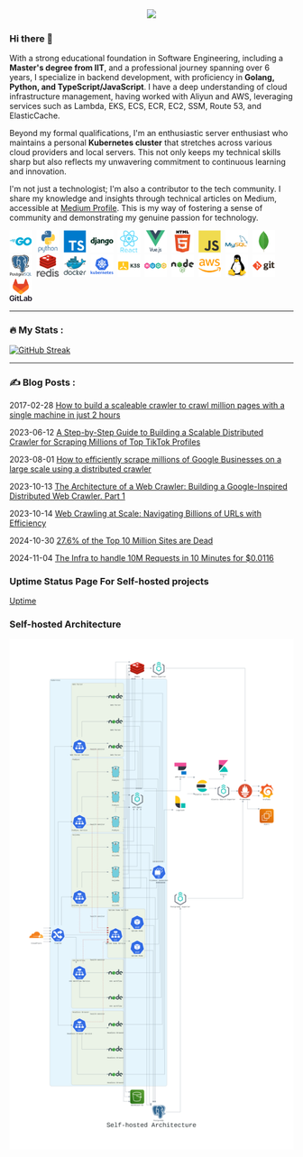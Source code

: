 <div id="header" align="center">
  <img src="https://media.giphy.com/media/M9gbBd9nbDrOTu1Mqx/giphy.gif" width="100"/>
</div>

### Hi there 👋


With a strong educational foundation in Software Engineering, including a **Master's degree from IIT**, and a professional journey spanning over 6 years, I specialize in backend development, with proficiency in **Golang, Python, and TypeScript/JavaScript**. I have a deep understanding of cloud infrastructure management, having worked with Aliyun and AWS, leveraging services such as Lambda, EKS, ECS, ECR, EC2, SSM, Route 53, and ElasticCache.

Beyond my formal qualifications, I'm an enthusiastic server enthusiast who maintains a personal **Kubernetes cluster** that stretches across various cloud providers and local servers. This not only keeps my technical skills sharp but also reflects my unwavering commitment to continuous learning and innovation.

I'm not just a technologist; I'm also a contributor to the tech community. I share my knowledge and insights through technical articles on Medium, accessible at [Medium Profile](https://medium.com/@tonywangcn). This is my way of fostering a sense of community and demonstrating my genuine passion for technology.


<div>
  <img src="https://github.com/devicons/devicon/blob/master/icons/go/go-original-wordmark.svg" title="Golang" alt="Golang" width="40" height="40"/>&nbsp;
  <img src="https://github.com/devicons/devicon/blob/master/icons/python/python-original-wordmark.svg" title="Python" alt="Python" width="40" height="40"/>&nbsp;
  <img src="https://github.com/devicons/devicon/blob/master/icons/typescript/typescript-original.svg" title="TypeScript" alt="TypeScript" width="40" height="40"/>&nbsp;
  <img src="https://github.com/devicons/devicon/blob/master/icons/django/django-plain-wordmark.svg" title="Django" alt="Django" width="40" height="40"/>&nbsp;
  <img src="https://github.com/devicons/devicon/blob/master/icons/react/react-original-wordmark.svg" title="React" alt="React" width="40" height="40"/>&nbsp;
    <img src="https://github.com/devicons/devicon/blob/master/icons/vuejs/vuejs-original-wordmark.svg" title="React" alt="React" width="40" height="40"/>&nbsp;
  <img src="https://github.com/devicons/devicon/blob/master/icons/html5/html5-original-wordmark.svg" title="HTML5" alt="HTML" width="40" height="40"/>&nbsp;
  <img src="https://github.com/devicons/devicon/blob/master/icons/javascript/javascript-original.svg" title="JavaScript" alt="JavaScript" width="40" height="40"/>&nbsp;
  <img src="https://github.com/devicons/devicon/blob/master/icons/mysql/mysql-original-wordmark.svg" title="MySQL"  alt="MySQL" width="40" height="40"/>&nbsp;
  <img src="https://github.com/devicons/devicon/blob/master/icons/mongodb/mongodb-original.svg" title="MongoDB"  alt="MongoDB" width="40" height="40"/>&nbsp;
  <img src="https://github.com/devicons/devicon/blob/master/icons/postgresql/postgresql-original-wordmark.svg" title="PostgreSQL"  alt="PostgreSQL" width="40" height="40"/>&nbsp;
  <img src="https://github.com/devicons/devicon/blob/master/icons/redis/redis-original-wordmark.svg" title="Redis"  alt="Redis" width="40" height="40"/>&nbsp;
  <img src="https://github.com/devicons/devicon/blob/master/icons/docker/docker-original-wordmark.svg" title="Docker"  alt="Docker" width="40" height="40"/>&nbsp;
  <img src="https://github.com/devicons/devicon/blob/master/icons/kubernetes/kubernetes-plain-wordmark.svg" title="Kubernetes"  alt="Kubernetes" width="40" height="40"/>&nbsp;
  <img src="https://github.com/devicons/devicon/blob/master/icons/k3s/k3s-original-wordmark.svg" title="K3s"  alt="K3s" width="40" height="40"/>&nbsp;
  <img src="https://github.com/devicons/devicon/blob/master/icons/hugo/hugo-original-wordmark.svg" title="Hugo"  alt="Hugo" width="40" height="40"/>&nbsp;
  <img src="https://github.com/devicons/devicon/blob/master/icons/nodejs/nodejs-original-wordmark.svg" title="NodeJS" alt="NodeJS" width="40" height="40"/>&nbsp;
  <img src="https://github.com/devicons/devicon/blob/master/icons/amazonwebservices/amazonwebservices-plain-wordmark.svg" title="AWS" alt="AWS" width="40" height="40"/>&nbsp;
  <img src="https://github.com/devicons/devicon/blob/master/icons/linux/linux-original.svg" title="Linux" alt="Linux" width="40" height="40"/>&nbsp;
  <img src="https://github.com/devicons/devicon/blob/master/icons/git/git-original-wordmark.svg" title="Github" **alt="Github" width="40" height="40"/>
  <img src="https://github.com/devicons/devicon/blob/master/icons/gitlab/gitlab-original-wordmark.svg" title="Gitlab" **alt="Gitlab" width="40" height="40"/>
</div>

---

### :fire: My Stats :

[![GitHub Streak](https://github-readme-streak-stats.herokuapp.com?user=tonywangcn&date_format=M%20j%5B%2C%20Y%5D)](https://git.io/streak-stats)


---

### :writing_hand: Blog Posts :




2017-02-28 [How to build a scaleable crawler to crawl million pages with a single machine in just 2 hours](https://medium.com/@tonywangcn/how-to-build-a-scaleable-crawler-to-crawl-million-pages-with-a-single-machine-in-just-2-hours-ab3e238d1c22)

2023-06-12 [A Step-by-Step Guide to Building a Scalable Distributed Crawler for Scraping Millions of Top TikTok Profiles](https://dev.to/tonywangca/a-step-by-step-guide-to-building-a-scalable-distributed-crawler-for-scraping-millions-of-top-tiktok-profiles-2pk8)

2023-08-01 [How to efficiently scrape millions of Google Businesses on a large scale using a distributed crawler](https://medium.com/@tonywangcn/how-to-efficiently-scrape-millions-of-google-businesses-on-a-large-scale-using-a-distributed-35b9140030eb)

2023-10-13 [The Architecture of a Web Crawler: Building a Google-Inspired Distributed Web Crawler. Part 1](https://medium.com/@tonywangcn/the-architecture-of-a-web-crawler-building-a-google-inspired-distributed-web-crawler-part-1-7f4281f9f539)

2023-10-14 [Web Crawling at Scale: Navigating Billions of URLs with Efficiency](https://medium.com/p/7a9b9a1e3829)

2024-10-30 [27.6% of the Top 10 Million Sites are Dead
](https://tonywang.io/blog/top-10-million-sites-27-percent-dead)

2024-11-04 [The Infra to handle 10M Requests in 10 Minutes for $0.0116](https://tonywang.io/blog/infra-10m-requests-10-minutes-0.0116)

### Uptime Status Page For Self-hosted projects

[Uptime](https://uptime.tonywang.io/status/cloud)

### Self-hosted Architecture

![Self-hosted Architecture](https://raw.githubusercontent.com/tonywangcn/tonywangcn/main/img/self-hosted%20architecture%20diagram.png)
